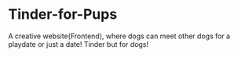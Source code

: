 # Tinder-for-Pups
A creative website(Frontend), where dogs can meet other dogs for a playdate or just a date! Tinder but for dogs!
